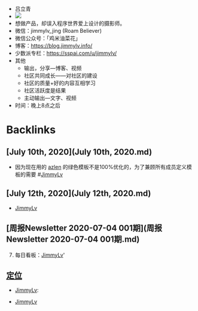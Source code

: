 - 吕立青
- ![](https://firebasestorage.googleapis.com/v0/b/firescript-577a2.appspot.com/o/imgs%2Fapp%2Fvictor-wu%2F7629hteEIk.png?alt=media&token=ed0f9182-98d2-42a7-be47-149e5a384c68)
- 想做产品，却误入程序世界爱上设计的摄影师。 
- 微信：jimmylv_jing (Roam Believer) 
- 微信公众号：「鸡米油菜花」 
- 博客：https://blog.jimmylv.info/
- 少数派专栏：https://sspai.com/u/jimmylv/
- 其他
    - 输出，分享—博客、视频
    - 社区共同成长——对社区的建设
    - 社区的质量+好的内容互相学习
    - 社区活跃度是结果
    - 主动输出—文字、视频
- 时间：晚上8点之后

# Backlinks
## [July 10th, 2020](July 10th, 2020.md)
- 因为现在用的 [azlen](azlen.md) 的绿色模板不是100%优化的，为了兼顾所有成员定义模板的需要 #[JimmyLv](JimmyLv.md)

## [July 12th, 2020](July 12th, 2020.md)
- [JimmyLv](JimmyLv.md)

## [周报Newsletter 2020-07-04 001期](周报Newsletter 2020-07-04 001期.md)

7. 每日看板：[JimmyLv](JimmyLv.md)'

## [定位](定位.md)
- [JimmyLv](JimmyLv.md):

- [JimmyLv](JimmyLv.md)

